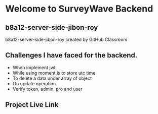 # Welcome to SurveyWave Backend
## b8a12-server-side-jibon-roy
b8a12-server-side-jibon-roy created by GitHub Classroom

##  Challenges I have faced for the backend.
- When implement jwt
- While using moment js to store utc time
- To delete a data under array of object
- On update operation
- Verify token, admin, pro and user 

## Project Live Link

